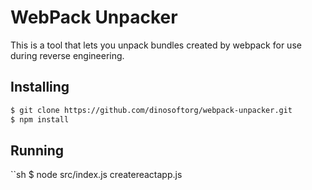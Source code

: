 # WebPack Unpacker
This is a tool that lets you unpack bundles created by webpack for use during reverse engineering.
## Installing
```sh
$ git clone https://github.com/dinosoftorg/webpack-unpacker.git
$ npm install
```
## Running
``sh
$ node src/index.js createreactapp.js
```